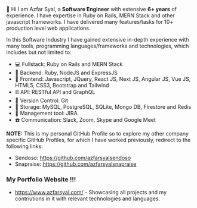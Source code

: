 👋 Hi I am Azfar Syal, a **Software Engineer** with extensive **6+ years** of experience. I have expertise in Ruby on Rails, MERN Stack and other javascript frameworks. I have delivered many features/tasks for 10+ production level web applications.

In this Software Industry I have gained extensive in-depth experience with many tools, programming languages/frameworks and technologies, which includes but not limited to:

- 💻 Fullstack: Ruby on Rails and MERN Stack
- 🤖 Backend: Ruby, NodeJS and ExpressJS
- 🎨 Frontend: Javascript, JQuery, React JS, Next JS, Angular JS, Vue JS, HTML5, CSS3, Bootstrap and Tailwind
- ⛓️ API: RESTful API and GraphQL
- 🔗 Version Control: Git
- 💾 Storage: MySQL, PostgreSQL, SQLite, Mongo DB, Firestore and Redis
- 🔭 Management tool: JIRA
- ☎️ Communication: Slack, Zoom, Skype and Google Meet

**NOTE:**
This is my personal GitHub Profile so to explore my other company specific GitHub Profiles, for which I have worked previously, redirect to the following links:
- Sendoso: https://github.com/azfarsyalsendoso 
- Snapraise: https://github.com/azfarsyalsnapraise

### My Portfolio Website !!!
- https://www.azfarsyal.com/ -  Showcasing all projects and my contriutions in it with relevant technologies and languages.
